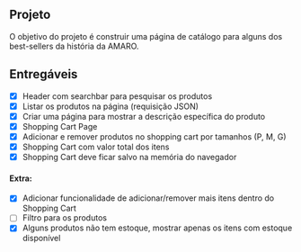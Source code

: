 ## Projeto

O objetivo do projeto é construir uma página de catálogo para alguns dos best-sellers da história da AMARO.

## Entregáveis

- [x] Header com searchbar para pesquisar os produtos
- [x] Listar os produtos na página (requisição JSON)
- [x] Criar uma página para mostrar a descrição específica do produto
- [x] Shopping Cart Page
- [x] Adicionar e remover produtos no shopping cart por tamanhos (P, M, G)
- [x] Shopping Cart com valor total dos itens
- [x] Shopping Cart deve ficar salvo na memória do navegador

#### Extra:

- [x] Adicionar funcionalidade de adicionar/remover mais itens dentro do Shopping Cart
- [ ] Filtro para os produtos
- [x] Alguns produtos não tem estoque, mostrar apenas os itens com estoque disponível
